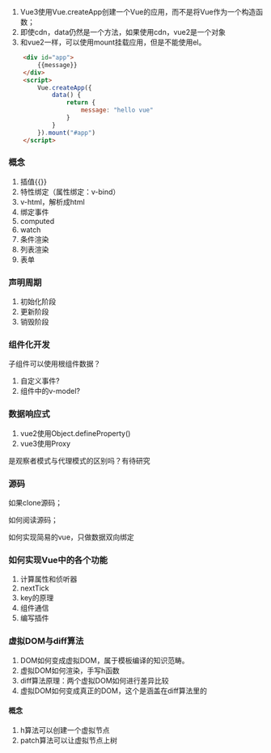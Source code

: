 1. Vue3使用Vue.createApp创建一个Vue的应用，而不是将Vue作为一个构造函数；
2. 即使cdn，data仍然是一个方法，如果使用cdn，vue2是一个对象
3. 和vue2一样，可以使用mount挂载应用，但是不能使用el。

``` html
    <div id="app">
        {{message}}
    </div>
    <script>
        Vue.createApp({
            data() {
                return {
                    message: "hello vue"
                }
            }
        }).mount("#app")
    </script>
```

### 概念

1. 插值{{}}
2. 特性绑定（属性绑定：v-bind）
3. v-html，解析成html
4. 绑定事件
5. computed
6. watch
7. 条件渲染
8. 列表渲染
9. 表单

### 声明周期

1. 初始化阶段
2. 更新阶段
3. 销毁阶段

### 组件化开发

子组件可以使用根组件数据？

1. 自定义事件?
2. 组件中的v-model?

### 数据响应式

1. vue2使用Object.defineProperty()
2. vue3使用Proxy

是观察者模式与代理模式的区别吗？有待研究

### 源码

如果clone源码；

如何阅读源码；

如何实现简易的vue，只做数据双向绑定

### 如何实现Vue中的各个功能

1. 计算属性和侦听器
2. nextTick
3. key的原理
4. 组件通信
5. 编写插件

### 虚拟DOM与diff算法

1. DOM如何变成虚拟DOM，属于模板编译的知识范畴。
2. 虚拟DOM如何渲染，手写h函数
3. diff算法原理：两个虚拟DOM如何进行差异比较
4. 虚拟DOM如何变成真正的DOM，这个是涵盖在diff算法里的

#### 概念

1. h算法可以创建一个虚拟节点
2. patch算法可以让虚拟节点上树
